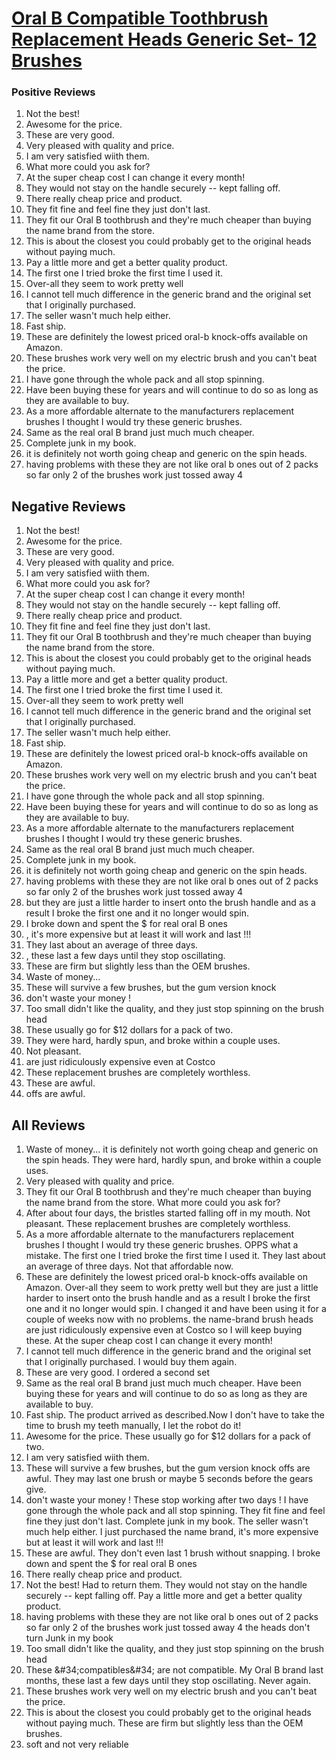 # [Oral B Compatible Toothbrush Replacement Heads Generic Set- 12 Brushes](https://products.checkmycream.com/products/Oral-B-Compatible-Toothbrush-Replacement-Heads-Generic-Set-12-Brushes.html)

### Positive Reviews

<ol>
      <li>Not the best!  </li>
      <li>Awesome for the price.</li>
      <li>These are very good.</li>
      <li>Very pleased with quality and price.</li>
      <li>I am very satisfied wiith them.</li>
      <li>What more could you ask for?</li>
      <li>At the super cheap cost I can change it every month!</li>
      <li>They would not stay on the handle securely -- kept falling off.  </li>
      <li>There really cheap price and product.</li>
      <li>They fit fine and feel fine they just don&#x27;t last.</li>
      <li>They fit our Oral B toothbrush and they&#x27;re much cheaper than buying the name brand from the store.  </li>
      <li>This is about the closest you could probably get to the original heads without paying much.</li>
      <li>Pay a little more and get a better quality product.</li>
      <li>The first one I tried broke the first time I used it.  </li>
      <li>Over-all they seem to work pretty well</li>
      <li>I cannot tell much difference in the generic brand and the original set that I originally purchased.  </li>
      <li>The seller wasn&#x27;t much help either.</li>
      <li>Fast ship.</li>
      <li>These are definitely the lowest priced oral-b knock-offs available on Amazon.</li>
      <li>These brushes work very well on my electric brush and you can&#x27;t beat the price.</li>
      <li>I have gone through the whole pack and all stop spinning.</li>
      <li>Have been buying these for years and will continue to do so as long as they are available to buy.</li>
      <li>As a more affordable alternate to the manufacturers replacement brushes I thought I would try these generic brushes.  </li>
      <li>Same as the real oral B brand just much much cheaper.</li>
      <li>Complete junk in my book.</li>
      <li>it is definitely not worth going cheap and generic on the spin heads.  </li>
      <li>having problems with these they are not like oral b ones out of 2 packs so far only 2 of the brushes work just tossed away 4</li>
</ol>


<h2>Negative Reviews</h2>
<ol>
<li> Not the best!  </li>
<li> Awesome for the price.</li>
<li> These are very good.</li>
<li> Very pleased with quality and price.</li>
<li> I am very satisfied wiith them.</li>
<li> What more could you ask for?</li>
<li> At the super cheap cost I can change it every month!</li>
<li> They would not stay on the handle securely -- kept falling off.  </li>
<li> There really cheap price and product.</li>
<li> They fit fine and feel fine they just don&#x27;t last.</li>
<li> They fit our Oral B toothbrush and they&#x27;re much cheaper than buying the name brand from the store.  </li>
<li> This is about the closest you could probably get to the original heads without paying much.</li>
<li> Pay a little more and get a better quality product.</li>
<li> The first one I tried broke the first time I used it.  </li>
<li> Over-all they seem to work pretty well</li>
<li> I cannot tell much difference in the generic brand and the original set that I originally purchased.  </li>
<li> The seller wasn&#x27;t much help either.</li>
<li> Fast ship.</li>
<li> These are definitely the lowest priced oral-b knock-offs available on Amazon.</li>
<li> These brushes work very well on my electric brush and you can&#x27;t beat the price.</li>
<li> I have gone through the whole pack and all stop spinning.</li>
<li> Have been buying these for years and will continue to do so as long as they are available to buy.</li>
<li> As a more affordable alternate to the manufacturers replacement brushes I thought I would try these generic brushes.  </li>
<li> Same as the real oral B brand just much much cheaper.</li>
<li> Complete junk in my book.</li>
<li> it is definitely not worth going cheap and generic on the spin heads.  </li>
<li> having problems with these they are not like oral b ones out of 2 packs so far only 2 of the brushes work just tossed away 4</li>
<li> but they are just a little harder to insert onto the brush handle and as a result I broke the first one and it no longer would spin.</li>
<li> I broke down and spent the $ for real oral B ones</li>
<li> , it&#x27;s more expensive but at least it will work and last !!!</li>
<li> They last about an average of three days.  </li>
<li> , these last a few days until they stop oscillating.</li>
<li> These are firm but slightly less than the OEM brushes.</li>
<li> Waste of money...</li>
<li> These will survive a few brushes, but the gum version knock</li>
<li> don&#x27;t waste your money !</li>
<li> Too small didn&#x27;t like the quality, and they just stop spinning on the brush head</li>
<li> These usually go for $12 dollars for a pack of two.</li>
<li> They were hard, hardly spun, and broke within a couple uses.</li>
<li> Not pleasant.</li>
<li> are just ridiculously expensive even at Costco</li>
<li> These replacement brushes are completely worthless.</li>
<li> These are awful.</li>
<li> offs are awful.</li>
</ol>

<h2>All Reviews</h2>

<ol>
    <li> Waste of money... it is definitely not worth going cheap and generic on the spin heads.  They were hard, hardly spun, and broke within a couple uses.</li>
    <li> Very pleased with quality and price.</li>
    <li> They fit our Oral B toothbrush and they&#x27;re much cheaper than buying the name brand from the store.  What more could you ask for?</li>
    <li> After about four days, the bristles started falling off in my mouth. Not pleasant. These replacement brushes are completely worthless.</li>
    <li> As a more affordable alternate to the manufacturers replacement brushes I thought I would try these generic brushes.  OPPS what a mistake.  The first one I tried broke the first time I used it.  They last about an average of three days.  Not that affordable now.</li>
    <li> These are definitely the lowest priced oral-b knock-offs available on Amazon. Over-all they seem to work pretty well but they are just a little harder to insert onto the brush handle and as a result I broke the first one and it no longer would spin. I changed it and have been using it for a couple of weeks now with no problems. the name-brand brush heads  are just ridiculously expensive even at Costco so I will keep buying these. At the super cheap cost I can change it every month!</li>
    <li> I cannot tell much difference in the generic brand and the original set that I originally purchased.  I would buy them again.</li>
    <li> These are very good. I ordered a second set</li>
    <li> Same as the real oral B brand just much much cheaper. Have been buying these for years and will continue to do so as long as they are available to buy.</li>
    <li> Fast ship. The product arrived as described.Now I don&#x27;t have to take the time to brush my teeth manually, I let the robot do it!</li>
    <li> Awesome for the price. These usually go for $12 dollars for a pack of two.</li>
    <li> I am very satisfied wiith them.</li>
    <li> These will survive a few brushes, but the gum version knock offs are awful. They may last one brush or maybe 5 seconds before the gears give.</li>
    <li> don&#x27;t waste your money ! These stop working  after two days ! I have gone through the whole pack and all stop spinning. They fit fine and feel fine they just don&#x27;t last. Complete junk in my book. The seller wasn&#x27;t much help either. I just purchased the name brand, it&#x27;s more expensive but at least it will work and last !!!</li>
    <li> These are awful. They don&#x27;t even last 1 brush without snapping. I broke down and spent the $ for real oral B ones</li>
    <li> There really cheap price and product.</li>
    <li> Not the best!  Had to return them.  They would not stay on the handle securely -- kept falling off.  Pay a little more and get a better quality product.</li>
    <li> having problems with these they are not like oral b ones out of 2 packs so far only 2 of the brushes work just tossed away 4 the heads don&#x27;t turn Junk in my book</li>
    <li> Too small didn&#x27;t like the quality, and they just stop spinning on the brush head</li>
    <li> These &amp;#34;compatibles&amp;#34; are not compatible. My Oral B brand last months, these last a few days until they stop oscillating. Never again.</li>
    <li> These brushes work very well on my electric brush and you can&#x27;t beat the price.</li>
    <li> This is about the closest you could probably get to the original heads without paying much. These are firm but slightly less than the OEM brushes.</li>
    <li> soft and not very reliable</li>
</ol>





